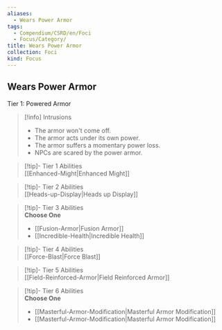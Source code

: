 ```yaml
---
aliases:
  - Wears Power Armor
tags:
  - Compendium/CSRD/en/Foci
  - Focus/Category/
title: Wears Power Armor
collection: Foci
kind: Focus
---
```

## Wears Power Armor  
Tier 1: Powered Armor  

>[!info] Intrusions  
>- The armor won't come off.  
>- The armor acts under its own power.  
>- The armor suffers a momentary power loss.  
>- NPCs are scared by the power armor.  


>[!tip]- Tier 1 Abilities  
> [[Enhanced-Might|Enhanced Might]]  


>[!tip]- Tier 2 Abilities  
> [[Heads-up-Display|Heads up Display]]  


>[!tip]- Tier 3 Abilities  
> **Choose One**  
>- [[Fusion-Armor|Fusion Armor]]  
>- [[Incredible-Health|Incredible Health]]  


>[!tip]- Tier 4 Abilities  
> [[Force-Blast|Force Blast]]  


>[!tip]- Tier 5 Abilities  
> [[Field-Reinforced-Armor|Field Reinforced Armor]]  


>[!tip]- Tier 6 Abilities  
> **Choose One**  
>- [[Masterful-Armor-Modification|Masterful Armor Modification]]  
>- [[Masterful-Armor-Modification|Masterful Armor Modification]]